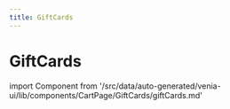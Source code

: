 ```yaml
---
title: GiftCards
---
```


# GiftCards

<!--
The reference doc content is generated automatically from the source code.
To update this section, update the doc blocks in the source code
-->

import Component from '/src/data/auto-generated/venia-ui/lib/components/CartPage/GiftCards/giftCards.md'

<Component />